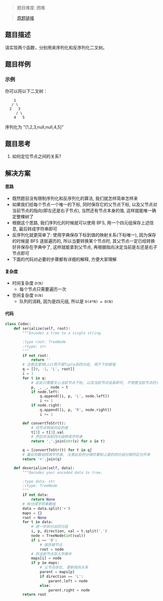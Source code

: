 > 题目难度: 困难

> [原题链接](https://leetcode-cn.com/problems/er-cha-sou-suo-shu-yu-shuang-xiang-lian-biao-lcof/)

## 题目描述

请实现两个函数，分别用来序列化和反序列化二叉树。

## 题目样例

### 示例

你可以将以下二叉树：

```
    1
   / \
  2   3
     / \
    4   5
```

序列化为 "[1,2,3,null,null,4,5]"

## 题目思考

1. 如何定位节点之间的关系?

## 解决方案

#### 思路

- 既然题目没有限制序列化和反序列化的算法, 我们就怎样简单怎样来
- 如果我们给每个节点一个唯一的下标, 同时保存它的父节点下标, 以及父节点对当前节点的指向(即左还是右子节点), 当然还有节点本身的值, 这样就能唯一确定整棵树了
- 根据这个思路, 我们序列化的时候就可以使用 BFS, 用一个四元组保存上述信息, 最后转成字符串即可
- 反序列化就更简单了: 使用字典保存下标到值的映射关系(下标唯一), 因为保存的时候是 BFS 逐层遍历的, 所以当要转换某个节点时, 其父节点一定已经转换好并保存在字典中了, 这样就能拿到父节点, 再根据指向决定当前是左还是右子节点即可
- 下面的代码对必要的步骤都有详细的解释, 方便大家理解

#### 复杂度

- 时间复杂度 `O(N)`
  - 每个节点只需要遍历一次
- 空间复杂度 `O(N)`
  - 队列的消耗, 因为是四元组, 所以是 `O(4*N) = O(N)`

#### 代码

```python
class Codec:
    def serialize(self, root):
        """Encodes a tree to a single string.

        :type root: TreeNode
        :rtype: str
        """
        if not root:
            return ''
        # 注意这里用List而不是Tuple存四元组, 用于下标赋值
        q = [[0, -1, 'L', root]]
        i = 1
        for t in q:
            # 此处只需要关心当前节点下标, 以及当前节点自身即可, 不用管当前节点的父节点和父节点指向
            p, _, _, node = t
            if node.left:
                q.append([i, p, 'L', node.left])
                i += 1
            if node.right:
                q.append([i, p, 'R', node.right])
                i += 1

        def convertToStr(t):
            # 将节点转成对应的值
            t[3] = t[3].val
            # 然后将当前四元组转成字符串
            return ','.join(str(x) for x in t)

        q = [convertToStr(t) for t in q]
        # 最后将数组转成字符串, 注意此处的分隔符要和上面的四元组分隔符区分开来
        return '+'.join(q)

    def deserialize(self, data):
        """Decodes your encoded data to tree.

        :type data: str
        :rtype: TreeNode
        """
        if not data:
            return None
        # 拆分成字符串数组
        data = data.split('+')
        maps = {}
        root = None
        for t in data:
            # 进一步拆分出四元组
            i, p, direction, val = t.split(',')
            node = TreeNode(int(val))
            if i == '0':
                # 保存根节点
                root = node
            # 将当前节点存入字典中
            maps[i] = node
            if p in maps:
                # 父节点存在, 更新指向关系
                parent = maps[p]
                if direction == 'L':
                    parent.left = node
                else:
                    parent.right = node
        return root
```
